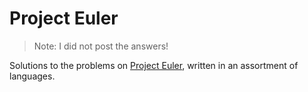 # Project Euler

> Note: I did not post the answers!

Solutions to the problems on [Project Euler](https://projecteuler.net/), written in an
assortment of languages.

